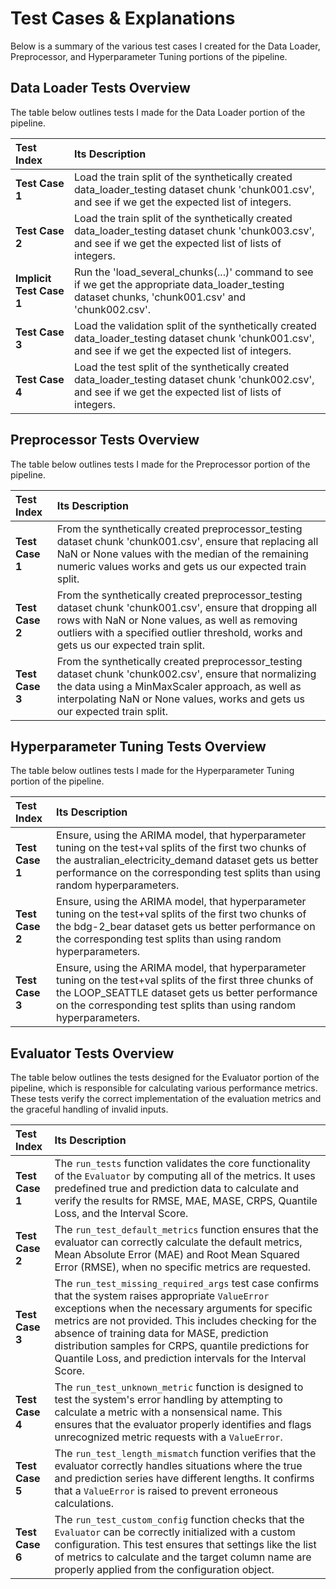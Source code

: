 # Test Cases & Explanations

Below is a summary of the various test cases I created for the Data Loader, Preprocessor, and Hyperparameter Tuning portions of the pipeline.

## Data Loader Tests Overview

The table below outlines tests I made for the Data Loader portion of the pipeline.

| Test Index               | Its Description                                                                                                                                               |
| :----------------------- | :------------------------------------------------------------------------------------------------------------------------------------------------------------ |
| **Test Case 1**          | Load the train split of the synthetically created data_loader_testing dataset chunk 'chunk001.csv', and see if we get the expected list of integers.          |
| **Test Case 2**          | Load the train split of the synthetically created data_loader_testing dataset chunk 'chunk003.csv', and see if we get the expected list of lists of integers. |
| **Implicit Test Case 1** | Run the 'load_several_chunks(...)' command to see if we get the appropriate data_loader_testing dataset chunks, 'chunk001.csv' and 'chunk002.csv'.            |
| **Test Case 3**          | Load the validation split of the synthetically created data_loader_testing dataset chunk 'chunk001.csv', and see if we get the expected list of integers.     |
| **Test Case 4**          | Load the test split of the synthetically created data_loader_testing dataset chunk 'chunk002.csv', and see if we get the expected list of lists of integers.  |


## Preprocessor Tests Overview

The table below outlines tests I made for the Preprocessor portion of the pipeline.

| Test Index      | Its Description                                                                                                                                                                                                                                       |
| :-------------- | :---------------------------------------------------------------------------------------------------------------------------------------------------------------------------------------------------------------------------------------------------- |
| **Test Case 1** | From the synthetically created preprocessor_testing dataset chunk 'chunk001.csv', ensure that replacing all NaN or None values with the median of the remaining numeric values works and gets us our expected train split.                            |
| **Test Case 2** | From the synthetically created preprocessor_testing dataset chunk 'chunk001.csv', ensure that dropping all rows with NaN or None values, as well as removing outliers with a specified outlier threshold, works and gets us our expected train split. |
| **Test Case 3** | From the synthetically created preprocessor_testing dataset chunk 'chunk002.csv', ensure that normalizing the data using a MinMaxScaler approach, as well as interpolating NaN or None values, works and gets us our expected train split.            |


## Hyperparameter Tuning Tests Overview

The table below outlines tests I made for the Hyperparameter Tuning portion of the pipeline.

| Test Index      | Its Description                                                                                                                                                                                                                                      |
| :-------------- | :--------------------------------------------------------------------------------------------------------------------------------------------------------------------------------------------------------------------------------------------------- |
| **Test Case 1** | Ensure, using the ARIMA model, that hyperparameter tuning on the test+val splits of the first two chunks of the australian_electricity_demand dataset gets us better performance on the corresponding test splits than using random hyperparameters. |
| **Test Case 2** | Ensure, using the ARIMA model, that hyperparameter tuning on the test+val splits of the first two chunks of the bdg-2_bear dataset gets us better performance on the corresponding test splits than using random hyperparameters.                    |
| **Test Case 3** | Ensure, using the ARIMA model, that hyperparameter tuning on the test+val splits of the first three chunks of the LOOP_SEATTLE dataset gets us better performance on the corresponding test splits than using random hyperparameters.                |

## Evaluator Tests Overview

The table below outlines the tests designed for the Evaluator portion of the pipeline, which is responsible for calculating various performance metrics. These tests verify the correct implementation of the evaluation metrics and the graceful handling of invalid inputs.

| Test Index | Its Description |
| :----------------------- | :------------------------------------------------------------------------------------------------------------------------------------------------------------ |
| **Test Case 1** | The `run_tests` function validates the core functionality of the `Evaluator` by computing all of the metrics. It uses predefined true and prediction data to calculate and verify the results for RMSE, MAE, MASE, CRPS, Quantile Loss, and the Interval Score. |
| **Test Case 2** | The `run_test_default_metrics` function ensures that the evaluator can correctly calculate the default metrics, Mean Absolute Error (MAE) and Root Mean Squared Error (RMSE), when no specific metrics are requested. |
| **Test Case 3** | The `run_test_missing_required_args` test case confirms that the system raises appropriate `ValueError` exceptions when the necessary arguments for specific metrics are not provided. This includes checking for the absence of training data for MASE, prediction distribution samples for CRPS, quantile predictions for Quantile Loss, and prediction intervals for the Interval Score. |
| **Test Case 4** | The `run_test_unknown_metric` function is designed to test the system's error handling by attempting to calculate a metric with a nonsensical name. This ensures that the evaluator properly identifies and flags unrecognized metric requests with a `ValueError`. |
| **Test Case 5** | The `run_test_length_mismatch` function verifies that the evaluator correctly handles situations where the true and prediction series have different lengths. It confirms that a `ValueError` is raised to prevent erroneous calculations. |
| **Test Case 6** | The `run_test_custom_config` function checks that the `Evaluator` can be correctly initialized with a custom configuration. This test ensures that settings like the list of metrics to calculate and the target column name are properly applied from the configuration object. |
